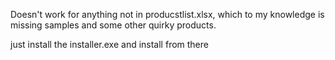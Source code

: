 Doesn't work for anything not in producstlist.xlsx, which to my knowledge is missing samples and some other quirky products. 


just install the installer.exe and install from there
